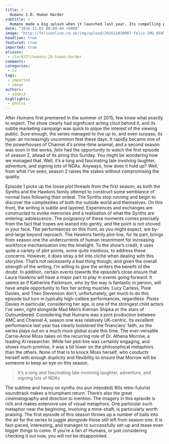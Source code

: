 ```yaml
---
title: >
  Humans 2.0: Human Harder
subtitle: >
  Humans made a big splash when it launched last year. Its compelling performances and intriguing premise made it a must-watch. Ahead of the launch of the second season this Sunday, felix lets you know if it retains the quality of the first.
date: "2016-11-01 00:09:44 +0000"
image: "http://felixonline.co.uk/img/upload/201611010007-felix-IMG_0505.JPG"
headline: true
featured: true
imported: true
aliases:
 - /tv/6377/humans-20-human-harder
comments:
categories:
 - tv
tags:
 - imported
 - image
authors:
 - ad4013
highlights:
 - photos
---
```


After _Humans_ first premiered in the summer of 2015, few knew what exactly to expect. The show clearly had significant acting clout behind it, and its subtle marketing campaign was quick to pique the interest of the viewing public. Sure enough, the series managed to live up to, and even surpass, its hype: an increasingly uncommon feat these days. It rapidly became one of the powerhouses of Channel 4’s prime-time arsenal, and a second season was soon in the works. _felix_ had the opportunity to watch the first episode of season 2, ahead of its airing this Sunday. You might be wondering how we managed that. Well, it’s a long and fascinating tale involving laughter, adventure, and signing lots of NDAs. Anyways, how does it hold up? Well, from what I’ve seen, season 2 raises the stakes without compromising the quality.

Episode 1 picks up the loose plot threads from the first season, as both the Synths and the Hawkins family attempt to construct some semblance of normal lives following their ordeal. The Synths stop running and begin to discover the complexities of both the outside world and themselves. On this front, the writing is subtle and layered. Experiences and exchanges are constructed to evoke memories and a realisation of what the Synths are entering; adolescence. The poignancy of these moments comes precisely from the fact that tropes are leaned into gently, and the point is not shoved in your face. The performances on this front, as you might expect, are by-and-large beyond reproach. The Hawkins family plot-line, for its part, brings from season one the undercurrents of human resentment for increasing workforce mechanisation into the limelight. To the show’s credit, it uses quite a variety of plot points, some quite insidious, to address these concerns. However, it does stray a bit into cliché when dealing with this storyline. That’s not necessarily a bad thing though, and given the overall strength of the writing, I’m willing to give the writers the benefit of the doubt. In addition, certain events towards the episode’s close ensure that Laura Hawkins will have a major part to play in events going forward. It seems as if Katherine Parkinson, who by the way is fantastic in person, will have ample opportunity to flex her acting muscles. Lucy Carless, Pixie Davies, and Theo Stevenson don’t, unfortunately, get much to do this episode but turn in typically high-calibre performances, regardless. Pixies Davies in particular, considering her age, is one of the strongest child actors I’ve seen, right alongside Mad Men’s Kiernan Shipka or the stars of Outnumbered.            Considering that Humans was a joint production between AMC and Channel 4, season one was relatively UK-centric. Its excellent performance last year has clearly bolstered the financiers’ faith, as the series plays out on a much more global scale this time. The ever-versatile Carrie-Anne Moss takes on the recurring role of Dr. Athena Morrow, a leading AI researcher. While her plot-line was certainly engaging, and shows much promise, it was a bit lower on the philosophical metaphors than the others. None of that is to knock Moss herself, who conducts herself with enough duplicity and flexibility to ensure that Morrow will be someone to keep an eye on this season.

> It’s a long and fascinating tale involving laughter, adventure, and signing lots of NDAs

The sublime and heavy on synths (no pun intended) 80s retro-futurist soundtrack makes a triumphant return. There’s also the great cinematography and direction to mention. The imagery in this episode is rich and makes extensive use of visual metaphors. One particular such metaphor near the beginning, involving a mine-shaft, is particularly worth praising.            The first episode of this season throws up a number of balls into the air for the series to juggle alongside those still left from season one. It is fast-paced, interesting, and manages to successfully set-up and tease even bigger things to come. If you’re a fan of Humans, or just considering checking it out now, you will not be disappointed.
